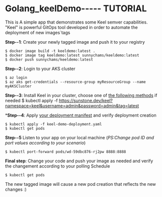 # Golang_keelDemo----- TUTORIAL
This is A simple app that demonstrates some Keel semver capabilities. "Keel" is powerful GitOps tool developed in order to automate the deployment of new images´tags

**Step--1**: Create your newly tagged image and push it to your registry
```
$ docker image build -t keeldemo:latest .
$ docker image tag keeldemo:latest sunnychams/keeldemo:latest
$ docker push sunnychams/keeldemo:latest
```

**Step--2**: Login to your AKS cluster
```
$ az login
$ az aks get-credentials --resource-group myResourceGroup --name myAKSCluster
```

**Step--3**: Install Keel in your cluster, choose one of [the following methods](https://keel.sh/docs/#installation) if needed
$ kubectl apply -f https://sunstone.dev/keel?namespace=keel&username=admin&password=admin&tag=latest

***Step--4**: Apply [your deployment manifest](https://github.com/Chams91/Golang_keelDemo/blob/master/keel-demo-deployment.yaml) and verify deployment creation
```
$ kubectl apply -f keel-demo-deployment.yaml
$ kubectl get pods
```

**Step--5** Listen to your app on your local machine (_PS:Change pod ID and port values according to your scenario_)
```
$ kubectl port-forward pods/wd-59dbc876-rj2pw 8888:8888 
```

**Final step**: Change your code and push your image as needed and verify the changement according to your polling Schedule
```
$ kubectl get pods
```
The new tagged image will cause a new pod creation that reflects the new changes :)








